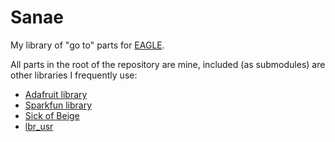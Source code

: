 # Sanae

My library of "go to" parts for [EAGLE](https://cadsoft.io).

All parts in the root of the repository are mine, included (as submodules) are
other libraries I frequently use:

  - [Adafruit library](https://github.com/adafruit/Adafruit-Eagle-Library)
  - [Sparkfun library](https://github.com/sparkfun/SparkFun-Eagle-Libraries)
  - [Sick of Beige](https://github.com/DangerousPrototypes/Sick_of_Beige)
  - [lbr_usr](https://github.com/robertstarr/lbr_user/)
